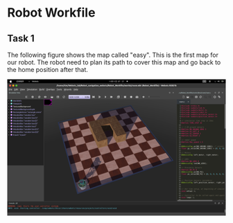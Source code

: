 # Robot Workfile

## Task 1

The following figure shows the map called "easy". This is the first map for our robot. The robot need to plan its path to cover this map and go back to the home position after that. 

![ ](./pic/map.png)